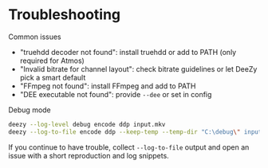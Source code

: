# Troubleshooting

Common issues

- "truehdd decoder not found": install truehdd or add to PATH (only required for Atmos)
- "Invalid bitrate for channel layout": check bitrate guidelines or let DeeZy pick a smart default
- "FFmpeg not found": install FFmpeg and add to PATH
- "DEE executable not found": provide `--dee` or set in config

Debug mode

```bash
deezy --log-level debug encode ddp input.mkv
deezy --log-to-file encode ddp --keep-temp --temp-dir "C:\debug\" input.mkv
```

If you continue to have trouble, collect `--log-to-file` output and open an issue with a short reproduction and log snippets.
